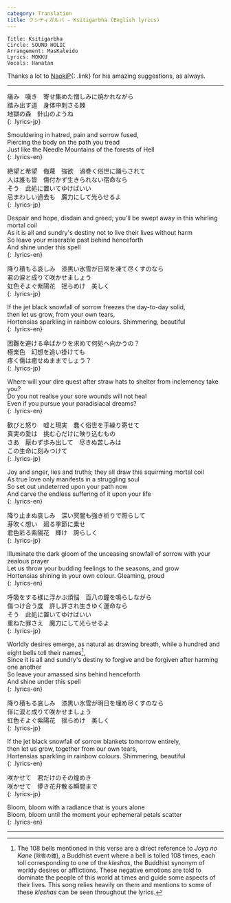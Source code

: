 ```yaml
---
category: Translation
title: クシティガルバ - Ksitigarbha (English lyrics)
---
```


```
Title: Ksitigarbha
Circle: SOUND HOLIC
Arrangement: MasKaleido
Lyrics: MOKKU
Vocals: Hanatan
```

Thanks a lot to [NaokiP][naoki]{: .link} for his amazing suggestions, as always.

---

痛み　嘆き　寄せ集めた憎しみに焼かれながら  
踏み出す道　身体中刺さる棘  
地獄の森　針山のようね  
{: .lyrics-jp}

Smouldering in hatred, pain and sorrow fused,  
Piercing the body on the path you tread  
Just like the Needle Mountains of the forests of Hell  
{: .lyrics-en}

絶望と希望　侮蔑　強欲　渦巻く俗世に踊らされて  
人は誰も皆　傷付かず生きられない宿命なら  
そう　此処に置いてゆけばいい  
忌まわしい過去も　魔力にして光らせるよ  
{: .lyrics-jp}

Despair and hope, disdain and greed; you'll be swept away in this whirling mortal coil  
As it is all and sundry's destiny not to live their lives without harm  
So leave your miserable past behind henceforth  
And shine under this spell  
{: .lyrics-en}

降り積もる哀しみ　漆黒い氷雪が日常を凍て尽くすのなら  
君の涙と成りて咲かせましょう  
虹色そよぐ紫陽花　揺らめけ　美しく  
{: .lyrics-jp}

If the jet black snowfall of sorrow freezes the day-to-day solid,  
then let us grow, from your own tears,  
Hortensias sparkling in rainbow colours. Shimmering, beautiful  
{: .lyrics-en}

困難を避ける傘ばかりを求めて何処へ向かうの？  
極楽色　幻想を追い掛けても  
疼く傷は癒せぬままでしょう？  
{: .lyrics-jp}

Where will your dire quest after straw hats to shelter from inclemency take you?  
Do you not realise your sore wounds will not heal  
Even if you pursue your paradisiacal dreams?  
{: .lyrics-en}

歓びと怒り　嘘と現実　蠢く俗世を手繰り寄せて  
真実の愛は　挑む心だけに映り込むもの  
さあ　厭わず歩み出して　尽きぬ苦しみは  
この生命に刻みつけて  
{: .lyrics-jp}

Joy and anger, lies and truths; they all draw this squirming mortal coil  
As true love only manifests in a struggling soul  
So set out undeterred upon your path now  
And carve the endless suffering of it upon your life  
{: .lyrics-en} 

降り止まぬ哀しみ　深い冥闇も強き祈りで照らして  
芽吹く想い　廻る季節に乗せ  
君色彩る紫陽花　輝け　誇らしく  
{: .lyrics-jp}

Illuminate the dark gloom of the unceasing snowfall of sorrow with your zealous prayer  
Let us throw your budding feelings to the seasons, and grow  
Hortensias shining in your own colour. Gleaming, proud  
{: .lyrics-en}

呼吸をする様に浮かぶ煩悩　百八の鐘を鳴らしながら  
傷つけ合う度　許し許され生きゆく運命なら  
そう　此処に置いてゆけばいい  
重ねた罪さえ　魔力にして光らせるよ  
{: .lyrics-jp}

Worldly desires emerge, as natural as drawing breath, while a hundred and eight bells toll their names[^bells],  
Since it is all and sundry's destiny to forgive and be forgiven after harming one another  
So leave your amassed sins behind henceforth  
And shine under this spell  
{: .lyrics-en}

降り積もる哀しみ　漆黒い氷雪が明日を埋め尽くすのなら  
伴に涙と成りて咲かせましょう  
虹色そよぐ紫陽花　揺らめけ　美しく  
{: .lyrics-jp}

If the jet black snowfall of sorrow blankets tomorrow entirely,  
then let us grow, together from our own tears,  
Hortensias sparkling in rainbow colours. Shimmering, beautiful  
{: .lyrics-en}

咲かせて　君だけのその煌めき  
咲かせて　儚き花弁散る瞬間まで  
{: .lyrics-jp}

Bloom, bloom with a radiance that is yours alone  
Bloom, bloom until the moment your ephemeral petals scatter  
{: .lyrics-en}

---

[naoki]: https://naokip.wordpress.com/
[^bells]: The 108 bells mentioned in this verse are a direct reference to *Joya no Kane* (``除夜の鐘``), a Buddhist event where a bell is tolled 108 times, each toll corresponding to one of the *kleshas*, the Buddhist synonym of worldy desires or afflictions. These negative emotions are told to dominate the people of this world at times and guide some aspects of their lives. This song relies heavily on them and mentions to some of these *kleshas* can be seen throughout the lyrics.

